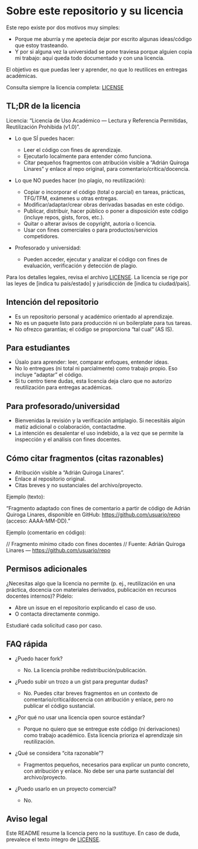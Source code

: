 # Sobre este repositorio y su licencia

Este repo existe por dos motivos muy simples:
- Porque me aburría y me apetecía dejar por escrito algunas ideas/código que estoy trasteando.
- Y por si alguna vez la universidad se pone traviesa porque alguien copia mi trabajo: aquí queda todo documentado y con una licencia.

El objetivo es que puedas leer y aprender, no que lo reutilices en entregas académicas.

Consulta siempre la licencia completa: [LICENSE](LICENSE)


## TL;DR de la licencia

Licencia: “Licencia de Uso Académico — Lectura y Referencia Permitidas, Reutilización Prohibida (v1.0)”.

- Lo que SÍ puedes hacer:
  - Leer el código con fines de aprendizaje.
  - Ejecutarlo localmente para entender cómo funciona.
  - Citar pequeños fragmentos con atribución visible a “Adrián Quiroga Linares” y enlace al repo original, para comentario/crítica/docencia.

- Lo que NO puedes hacer (no plagio, no reutilización):
  - Copiar o incorporar el código (total o parcial) en tareas, prácticas, TFG/TFM, exámenes u otras entregas.
  - Modificar/adaptar/crear obras derivadas basadas en este código.
  - Publicar, distribuir, hacer público o poner a disposición este código (incluye repos, gists, foros, etc.).
  - Quitar o alterar avisos de copyright, autoría o licencia.
  - Usar con fines comerciales o para productos/servicios competidores.

- Profesorado y universidad:
  - Pueden acceder, ejecutar y analizar el código con fines de evaluación, verificación y detección de plagio.

Para los detalles legales, revisa el archivo [LICENSE](LICENSE). La licencia se rige por las leyes de [indica tu país/estado] y jurisdicción de [indica tu ciudad/país].


## Intención del repositorio

- Es un repositorio personal y académico orientado al aprendizaje.
- No es un paquete listo para producción ni un boilerplate para tus tareas.
- No ofrezco garantías; el código se proporciona “tal cual” (AS IS).


## Para estudiantes

- Úsalo para aprender: leer, comparar enfoques, entender ideas.
- No lo entregues (ni total ni parcialmente) como trabajo propio. Eso incluye “adaptar” el código.
- Si tu centro tiene dudas, esta licencia deja claro que no autorizo reutilización para entregas académicas.


## Para profesorado/universidad

- Bienvenidas la revisión y la verificación antiplagio. Si necesitáis algún matiz adicional o colaboración, contactadme.
- La intención es desalentar el uso indebido, a la vez que se permite la inspección y el análisis con fines docentes.


## Cómo citar fragmentos (citas razonables)

- Atribución visible a “Adrián Quiroga Linares”.
- Enlace al repositorio original.
- Citas breves y no sustanciales del archivo/proyecto.

Ejemplo (texto):

“Fragmento adaptado con fines de comentario a partir de código de Adrián Quiroga Linares, disponible en GitHub: https://github.com/usuario/repo (acceso: AAAA-MM-DD).”

Ejemplo (comentario en código):

// Fragmento mínimo citado con fines docentes
// Fuente: Adrián Quiroga Linares — https://github.com/usuario/repo


## Permisos adicionales

¿Necesitas algo que la licencia no permite (p. ej., reutilización en una práctica, docencia con materiales derivados, publicación en recursos docentes internos)? Pídelo:
- Abre un issue en el repositorio explicando el caso de uso.
- O contacta directamente conmigo.

Estudiaré cada solicitud caso por caso.


## FAQ rápida

- ¿Puedo hacer fork?
  - No. La licencia prohíbe redistribución/publicación.

- ¿Puedo subir un trozo a un gist para preguntar dudas?
  - No. Puedes citar breves fragmentos en un contexto de comentario/crítica/docencia con atribución y enlace, pero no publicar el código sustancial.

- ¿Por qué no usar una licencia open source estándar?
  - Porque no quiero que se entregue este código (ni derivaciones) como trabajo académico. Esta licencia prioriza el aprendizaje sin reutilización.

- ¿Qué se considera “cita razonable”?
  - Fragmentos pequeños, necesarios para explicar un punto concreto, con atribución y enlace. No debe ser una parte sustancial del archivo/proyecto.

- ¿Puedo usarlo en un proyecto comercial?
  - No.



## Aviso legal

Este README resume la licencia pero no la sustituye. En caso de duda, prevalece el texto íntegro de [LICENSE](LICENSE).
